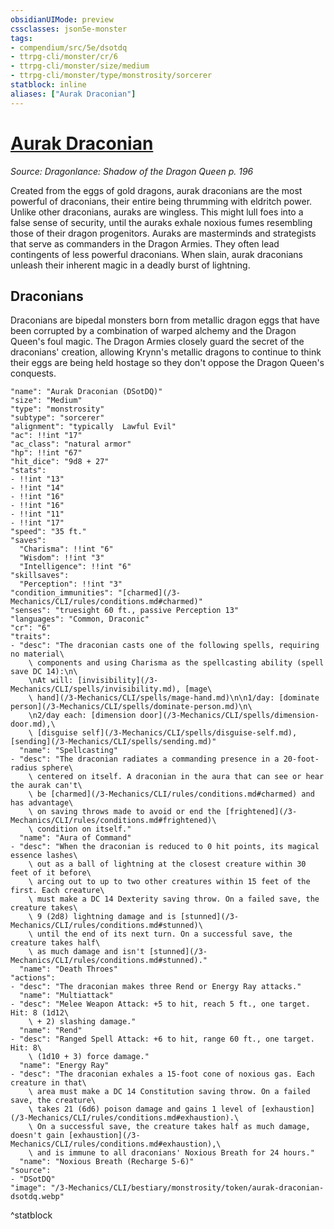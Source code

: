 ```yaml
---
obsidianUIMode: preview
cssclasses: json5e-monster
tags:
- compendium/src/5e/dsotdq
- ttrpg-cli/monster/cr/6
- ttrpg-cli/monster/size/medium
- ttrpg-cli/monster/type/monstrosity/sorcerer
statblock: inline
aliases: ["Aurak Draconian"]
---
```

# [Aurak Draconian](3-Mechanics\CLI\bestiary\monstrosity/aurak-draconian-dsotdq.md)
*Source: Dragonlance: Shadow of the Dragon Queen p. 196*  

Created from the eggs of gold dragons, aurak draconians are the most powerful of draconians, their entire being thrumming with eldritch power. Unlike other draconians, auraks are wingless. This might lull foes into a false sense of security, until the auraks exhale noxious fumes resembling those of their dragon progenitors. Auraks are masterminds and strategists that serve as commanders in the Dragon Armies. They often lead contingents of less powerful draconians. When slain, aurak draconians unleash their inherent magic in a deadly burst of lightning.

## Draconians

Draconians are bipedal monsters born from metallic dragon eggs that have been corrupted by a combination of warped alchemy and the Dragon Queen's foul magic. The Dragon Armies closely guard the secret of the draconians' creation, allowing Krynn's metallic dragons to continue to think their eggs are being held hostage so they don't oppose the Dragon Queen's conquests.

```statblock
"name": "Aurak Draconian (DSotDQ)"
"size": "Medium"
"type": "monstrosity"
"subtype": "sorcerer"
"alignment": "typically  Lawful Evil"
"ac": !!int "17"
"ac_class": "natural armor"
"hp": !!int "67"
"hit_dice": "9d8 + 27"
"stats":
- !!int "13"
- !!int "14"
- !!int "16"
- !!int "16"
- !!int "11"
- !!int "17"
"speed": "35 ft."
"saves":
  "Charisma": !!int "6"
  "Wisdom": !!int "3"
  "Intelligence": !!int "6"
"skillsaves":
  "Perception": !!int "3"
"condition_immunities": "[charmed](/3-Mechanics/CLI/rules/conditions.md#charmed)"
"senses": "truesight 60 ft., passive Perception 13"
"languages": "Common, Draconic"
"cr": "6"
"traits":
- "desc": "The draconian casts one of the following spells, requiring no material\
    \ components and using Charisma as the spellcasting ability (spell save DC 14):\n\
    \nAt will: [invisibility](/3-Mechanics/CLI/spells/invisibility.md), [mage\
    \ hand](/3-Mechanics/CLI/spells/mage-hand.md)\n\n1/day: [dominate person](/3-Mechanics/CLI/spells/dominate-person.md)\n\
    \n2/day each: [dimension door](/3-Mechanics/CLI/spells/dimension-door.md),\
    \ [disguise self](/3-Mechanics/CLI/spells/disguise-self.md), [sending](/3-Mechanics/CLI/spells/sending.md)"
  "name": "Spellcasting"
- "desc": "The draconian radiates a commanding presence in a 20-foot-radius sphere\
    \ centered on itself. A draconian in the aura that can see or hear the aurak can't\
    \ be [charmed](/3-Mechanics/CLI/rules/conditions.md#charmed) and has advantage\
    \ on saving throws made to avoid or end the [frightened](/3-Mechanics/CLI/rules/conditions.md#frightened)\
    \ condition on itself."
  "name": "Aura of Command"
- "desc": "When the draconian is reduced to 0 hit points, its magical essence lashes\
    \ out as a ball of lightning at the closest creature within 30 feet of it before\
    \ arcing out to up to two other creatures within 15 feet of the first. Each creature\
    \ must make a DC 14 Dexterity saving throw. On a failed save, the creature takes\
    \ 9 (2d8) lightning damage and is [stunned](/3-Mechanics/CLI/rules/conditions.md#stunned)\
    \ until the end of its next turn. On a successful save, the creature takes half\
    \ as much damage and isn't [stunned](/3-Mechanics/CLI/rules/conditions.md#stunned)."
  "name": "Death Throes"
"actions":
- "desc": "The draconian makes three Rend or Energy Ray attacks."
  "name": "Multiattack"
- "desc": "Melee Weapon Attack: +5 to hit, reach 5 ft., one target. Hit: 8 (1d12\
    \ + 2) slashing damage."
  "name": "Rend"
- "desc": "Ranged Spell Attack: +6 to hit, range 60 ft., one target. Hit: 8\
    \ (1d10 + 3) force damage."
  "name": "Energy Ray"
- "desc": "The draconian exhales a 15-foot cone of noxious gas. Each creature in that\
    \ area must make a DC 14 Constitution saving throw. On a failed save, the creature\
    \ takes 21 (6d6) poison damage and gains 1 level of [exhaustion](/3-Mechanics/CLI/rules/conditions.md#exhaustion).\
    \ On a successful save, the creature takes half as much damage, doesn't gain [exhaustion](/3-Mechanics/CLI/rules/conditions.md#exhaustion),\
    \ and is immune to all draconians' Noxious Breath for 24 hours."
  "name": "Noxious Breath (Recharge 5-6)"
"source":
- "DSotDQ"
"image": "/3-Mechanics/CLI/bestiary/monstrosity/token/aurak-draconian-dsotdq.webp"
```
^statblock